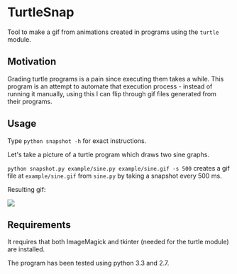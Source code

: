 TurtleSnap
==========

Tool to make a gif from animations created in programs using the `turtle` module.

## Motivation

Grading turtle programs is a pain since executing them takes a while. 
This program is an attempt to automate that execution process - instead of running it manually, using this
I can flip through gif files generated from their programs.

## Usage

Type `python snapshot -h` for exact instructions.

Let's take a picture of a turtle program which draws two sine graphs.

`python snapshot.py example/sine.py example/sine.gif -s 500` creates a gif file 
at `example/sine.gif` from `sine.py` by taking a snapshot every 500 ms.

Resulting gif:

<img src="https://raw.github.com/macobo/TurtleSnap/master/example/sine.gif"></img>

## Requirements
It requires that both ImageMagick and tkinter (needed for the turtle module) are installed.

The program has been tested using python 3.3 and 2.7. 

